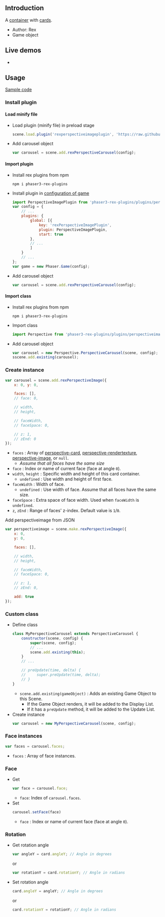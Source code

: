 ## Introduction

A [container](containerlite.md) with [cards](perspective-carousel.md).

- Author: Rex
- Game object

## Live demos

-

## Usage

[Sample code](https://github.com/rexrainbow/phaser3-rex-notes/tree/master/examples/perspective-carousel)

### Install plugin

#### Load minify file

- Load plugin (minify file) in preload stage
    ```javascript
    scene.load.plugin('rexperspectiveimageplugin', 'https://raw.githubusercontent.com/rexrainbow/phaser3-rex-notes/master/dist/rexperspectiveimageplugin.min.js', true);
    ```
- Add carousel object
    ```javascript
    var carousel = scene.add.rexPerspectiveCarousel(config);
    ```

#### Import plugin

- Install rex plugins from npm
    ```
    npm i phaser3-rex-plugins
    ```
- Install plugin in [configuration of game](game.md#configuration)
    ```javascript
    import PerspectiveImagePlugin from 'phaser3-rex-plugins/plugins/perspectiveimage-plugin.js';
    var config = {
        // ...
        plugins: {
            global: [{
                key: 'rexPerspectiveImagePlugin',
                plugin: PerspectiveImagePlugin,
                start: true
            },
            // ...
            ]
        }
        // ...
    };
    var game = new Phaser.Game(config);
    ```
- Add carousel object
    ```javascript
    var carousel = scene.add.rexPerspectiveCarousel(config);
    ```

#### Import class

- Install rex plugins from npm
    ```
    npm i phaser3-rex-plugins
    ```
- Import class
    ```javascript
    import Perspective from 'phaser3-rex-plugins/plugins/perspectiveimage.js';
    ```
- Add carousel object
    ```javascript    
    var carousel = new Perspective.PerspectiveCarousel(scene, config);
    sscene.add.existing(carousel);
    ```

### Create instance

```javascript
var carousel = scene.add.rexPerspectiveImage({
    x: 0, y: 0,

    faces: [],
    // face: 0,

    // width,
    // height,

    // faceWidth,
    // faceSpace: 0,

    // z: 1,
    // zEnd: 0
});
```

- `faces` : Array of [perspective-card](perspective-card.md), [perspective-rendertexture](perspective-rendertexture.md), [perspective-image](perspective-image.md), or `null`.
    - *Assume that all faces have the same size*
- `face` : Index or name of current face (face at angle `0`).
- `width`, `height` : Specific width and height of this card container.
    - `undefined` : Use width and height of first face.
- `faceWidth` : Width of face. 
    - `undefined` : Use width of face. Assume that all faces have the same size.
- `faceSpace` : Extra space of face width. Used when `faceWidth` is `undefined`.
- `z`, `zEnd` : Range of faces' z-index. Default value is `1`/`0`.

Add perspectiveimage from JSON

```javascript
var perspectiveimage = scene.make.rexPerspectiveImage({
    x: 0,
    y: 0,

    faces: [],

    // width,
    // height,

    // faceWidth,
    // faceSpace: 0,

    // z: 1,
    // zEnd: 0,

    add: true
});
```

### Custom class

- Define class
    ```javascript
    class MyPerspectiveCarousel extends PerspectiveCarousel {
        constructor(scene, config) {
            super(scene, config);
            // ...
            scene.add.existing(this);
        }
        // ...

        // preUpdate(time, delta) {
        //     super.preUpdate(time, delta);
        // }
    }
    ```
    - `scene.add.existing(gameObject)` : Adds an existing Game Object to this Scene.
        - If the Game Object renders, it will be added to the Display List.
        - If it has a `preUpdate` method, it will be added to the Update List.
- Create instance
    ```javascript
    var carousel = new MyPerspectiveCarousel(scene, config);
    ```

### Face instances

```javascript
var faces = carousel.faces;
```

- `faces` : Array of face instances.

### Face

- Get
    ```javascript
    var face = carousel.face;
    ```
    - `face`: Index of `carousel.faces`.
- Set
    ```javascript
    carousel.setFace(face)
    ```
    - `face` : Index or name of current face (face at angle `0`).

### Rotation

- Get rotation angle
    ```javascript
    var angleY = card.angleY; // Angle in degrees
    ```
    or
    ```javascript
    var rotationY = card.rotationY; // Angle in radians
    ```
- Set rotation angle
    ```javascript
    card.angleY = angleY; // Angle in degrees
    ```
    or
    ```javascript
    card.rotationY = rotationY; // Angle in radians
    ```
